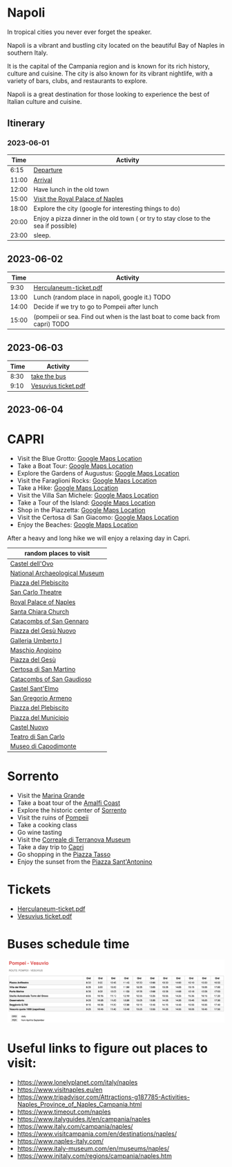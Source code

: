 # Napoli

In tropical cities you never ever forget the speaker.

Napoli is a vibrant and bustling city located on the beautiful Bay of Naples in southern Italy.

It is the capital of the Campania region and is known for its rich history, culture and cuisine.
The city is also known for its vibrant nightlife, with a variety of bars, clubs, and restaurants to explore.

Napoli is a great destination for those looking to experience the best of Italian culture and cuisine.

## Itinerary

### 2023-06-01

| Time | Activity |
| --- | --- |
| 6:15  | [Departure](https://github.com/falcucci/notes/files/11615748/C9FNYC.pdf)  |
| 11:00 | [Arrival](https://github.com/falcucci/notes/files/11615757/LJ5FUE.pdf)  |
| 12:00 | Have lunch in the old town |
| 15:00 | [Visit the Royal Palace of Naples](https://maps.apple.com/?address=Piazza%20del%20Plebiscito%201,%2080132%20Naples,%20Italy&auid=1115088372178881518&ll=40.836252,14.249549&lsp=9902&q=Royal%20Palace%20of%20Naples) |
| 18:00 | Explore the city (google for interesting things to do) |
| 20:00 | Enjoy a pizza dinner in the old town ( or try to stay close to the sea if possible) |
| 23:00 | sleep. |

## 2023-06-02

| Time | Activity |
| --- | --- |
| 9:30 | [Herculaneum-ticket.pdf](https://github.com/falcucci/notes/files/11614949/Herculaneum-ticket.pdf) |
| 13:00 | Lunch (random place in napoli, google it.) TODO |
| 14:00 | Decide if we try to go to Pompeii after lunch |
| 15:00 | (pompeii or sea. Find out when is the last boat to come back from capri) TODO |

## 2023-06-03

| Time | Activity |
| --- | --- |
| 8:30 | [take the bus](https://github.com/falcucci/notes/files/11615229/Timetable.Pompei.-.Vesuvio.pdf)  |
| 9:10 | [Vesuvius ticket.pdf](https://github.com/falcucci/notes/files/11614975/Vesuvius.ticket.pdf) |

## 2023-06-04

# CAPRI

- Visit the Blue Grotto: [Google Maps Location](https://goo.gl/maps/XF6X3XK6XG2X1zVF9)
- Take a Boat Tour: [Google Maps Location](https://goo.gl/maps/XF6X3XK6XG2X1zVF9)
- Explore the Gardens of Augustus: [Google Maps Location](https://goo.gl/maps/XF6X3XK6XG2X1zVF9)
- Visit the Faraglioni Rocks: [Google Maps Location](https://goo.gl/maps/XF6X3XK6XG2X1zVF9)
- Take a Hike: [Google Maps Location](https://goo.gl/maps/XF6X3XK6XG2X1zVF9)
- Visit the Villa San Michele: [Google Maps Location](https://goo.gl/maps/XF6X3XK6XG2X1zVF9)
- Take a Tour of the Island: [Google Maps Location](https://goo.gl/maps/XF6X3XK6XG2X1zVF9)
- Shop in the Piazzetta: [Google Maps Location](https://goo.gl/maps/XF6X3XK6XG2X1zVF9)
- Visit the Certosa di San Giacomo: [Google Maps Location](https://goo.gl/maps/XF6X3XK6XG2X1zVF9)
- Enjoy the Beaches: [Google Maps Location](https://goo.gl/maps/XF6X3XK6XG2X1zVF9)

After a heavy and long hike we will enjoy a relaxing day in Capri.

| random places to visit |
| ------ |
| [Castel dell'Ovo](https://en.wikipedia.org/wiki/Castel_dell%27Ovo) |
| [National Archaeological Museum](https://en.wikipedia.org/wiki/National_Archaeological_Museum,_Naples)  |
| [Piazza del Plebiscito](https://en.wikipedia.org/wiki/Piazza_del_Plebiscito)  |
| [San Carlo Theatre](https://en.wikipedia.org/wiki/Teatro_di_San_Carlo)  |
| [Royal Palace of Naples](https://en.wikipedia.org/wiki/Royal_Palace_of_Naples)  |
| [Santa Chiara Church](https://en.wikipedia.org/wiki/Santa_Chiara,_Naples)  |
| [Catacombs of San Gennaro](https://en.wikipedia.org/wiki/Catacombs_of_San_Gennaro)  |
| [Piazza del Gesù Nuovo](https://en.wikipedia.org/wiki/Piazza_del_Ges%C3%B9_Nuovo)  |
| [Galleria Umberto I](https://en.wikipedia.org/wiki/Galleria_Umberto_I)  |
| [Maschio Angioino](https://en.wikipedia.org/wiki/Castel_Nuovo)  |
| [Piazza del Gesù](https://en.wikipedia.org/wiki/Piazza_del_Ges%C3%B9)  |
| [Certosa di San Martino](https://en.wikipedia.org/wiki/Certosa_di_San_Martino)  |
| [Catacombs of San Gaudioso](https://en.wikipedia.org/wiki/Catacombs_of_San_Gaudioso)  |
| [Castel Sant'Elmo](https://en.wikipedia.org/wiki/Castel_Sant%27Elmo)  |
| [San Gregorio Armeno](https://en.wikipedia.org/wiki/San_Gregorio_Armeno)  |
| [Piazza del Plebiscito](https://en.wikipedia.org/wiki/Piazza_del_Plebiscito)  |
| [Piazza del Municipio](https://en.wikipedia.org/wiki/Piazza_del_Municipio)|
| [Castel Nuovo](https://en.wikipedia.org/wiki/Castel_Nuovo) |
| [Teatro di San Carlo](https://en.wikipedia.org/wiki/Teatro_di_San_Carlo) |
| [Museo di Capodimonte](https://en.wikipedia.org/wiki/Museo_di_Capodimonte) |

# Sorrento

- Visit the [Marina Grande](https://en.wikipedia.org/wiki/Marina_Grande)
- Take a boat tour of the [Amalfi Coast](https://en.wikipedia.org/wiki/Amalfi_Coast)
- Explore the historic center of [Sorrento](https://en.wikipedia.org/wiki/Sorrento)
- Visit the ruins of [Pompeii](https://en.wikipedia.org/wiki/Pompeii)
- Take a cooking class
- Go wine tasting
- Visit the [Correale di Terranova Museum](https://en.wikipedia.org/wiki/Correale_di_Terranova_Museum)
- Take a day trip to [Capri](https://en.wikipedia.org/wiki/Capri)
- Go shopping in the [Piazza Tasso](https://en.wikipedia.org/wiki/Piazza_Tasso)
- Enjoy the sunset from the [Piazza Sant'Antonino](https://en.wikipedia.org/wiki/Piazza_Sant%27Antonino)

# Tickets

- [Herculaneum-ticket.pdf](https://github.com/falcucci/notes/files/11614949/Herculaneum-ticket.pdf)
- [Vesuvius ticket.pdf](https://github.com/falcucci/notes/files/11614975/Vesuvius.ticket.pdf)

# Buses schedule time
  
![Screenshot 2023-05-31 at 16](buses.png)

# Useful links to figure out places to visit:

- https://www.lonelyplanet.com/italy/naples
- https://www.visitnaples.eu/en
- https://www.tripadvisor.com/Attractions-g187785-Activities-Naples_Province_of_Naples_Campania.html
- https://www.timeout.com/naples
- https://www.italyguides.it/en/campania/naples
- https://www.italy.com/campania/naples/
- https://www.visitcampania.com/en/destinations/naples/
- https://www.naples-italy.com/
- https://www.italy-museum.com/en/museums/naples/
- https://www.initaly.com/regions/campania/naples.htm
